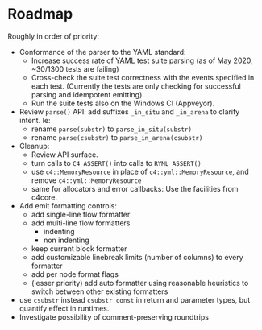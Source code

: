 # Roadmap

Roughly in order of priority:

  * Conformance of the parser to the YAML standard:
    * Increase success rate of YAML test suite parsing
      (as of May 2020, ~30/1300 tests are failing)
    * Cross-check the suite test correctness with the events
      specified in each test. (Currently the tests are only checking
      for successful parsing and idempotent emitting).
    * Run the suite tests also on the Windows CI (Appveyor).
  * Review `parse()` API: add suffixes `_in_situ` and `_in_arena` to clarify
    intent. Ie:
    * rename `parse(substr)` to `parse_in_situ(substr)`
    * rename `parse(csubstr)` to `parse_in_arena(csubstr)`
  * Cleanup:
    * Review API surface.
    * turn calls to `C4_ASSERT()` into calls to `RYML_ASSERT()`
    * use `c4::MemoryResource` in place of `c4::yml::MemoryResource`, and
      remove `c4::yml::MemoryResource`
    * same for allocators and error callbacks: Use the facilities from c4core.
  * Add emit formatting controls:
    * add single-line flow formatter
    * add multi-line flow formatters
      * indenting
      * non indenting
    * keep current block formatter
    * add customizable linebreak limits (number of columns) to every formatter
    * add per node format flags
    * (lesser priority) add auto formatter using reasonable heuristics to
      switch between other existing formatters
  * use `csubstr` instead `csubstr const` in return and parameter types, but
    quantify effect in runtimes.
  * Investigate possibility of comment-preserving roundtrips
